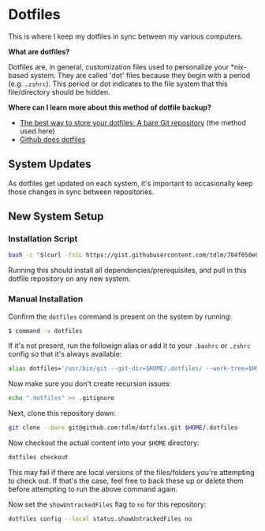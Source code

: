 # Dotfiles

This is where I keep my dotfiles in sync between my various computers.

**What are dotfiles?**

Dotfiles are, in general, customization files used to personalize your \*nix-based system. They are called 'dot' files because they begin with a period (e.g. `.zshrc`). This period or dot indicates to the file system that this file/directory should be hidden.

**Where can I learn more about this method of dotfile backup?**

- [The best way to store your dotfiles: A bare Git repository](https://www.atlassian.com/git/tutorials/dotfiles) (the method used here)
- [Github does dotfiles](https://dotfiles.github.io)

## System Updates

As dotfiles get updated on each system, it's important to occasionally keep those changes in sync between repositories.

## New System Setup

### Installation Script

```bash
bash -c "$(curl -fsSL https://gist.githubusercontent.com/tdlm/704f050e03e59c464ad9a6772bbe78c6/raw/setup.sh)"
```

Running this should install all dependencies/prerequisites, and pull in this dotfile repository on any new system.

### Manual Installation

Confirm the `dotfiles` command is present on the system by running:

```bash
$ command -v dotfiles
```

If it's not present, run the followign alias or add it to your `.bashrc` or `.zshrc` config so that it's always available:

```bash
alias dotfiles='/usr/bin/git --git-dir=$HOME/.dotfiles/ --work-tree=$HOME'
```

Now make sure you don't create recursion issues:

```bash
echo ".dotfiles" >> .gitignore
```

Next, clone this repository down:

```bash
git clone --bare git@github.com:tdlm/dotfiles.git $HOME/.dotfiles
```

Now checkout the actual content into your `$HOME` directory:

```bash
dotfiles checkout
```

This may fail if there are local versions of the files/folders you're attempting to check out. If that's the case, feel free to back these up or delete them before attempting to run the above command again.

Now set the `showUntrackedFiles` flag to `no` for this repository:

```bash
dotfiles config --local status.showUntrackedFiles no
```
